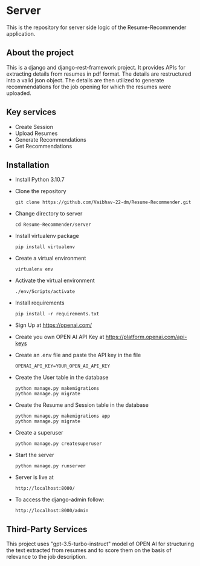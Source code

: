 # Server

This is the repository for server side logic of the Resume-Recommender application.

## About the project

This is a django and django-rest-framework project. It provides APIs for extracting details from resumes in pdf format. The details are restructured into a valid json object. The details are then utilized to generate recommendations for the job opening for which the resumes were uploaded.

## Key services

- Create Session  
- Upload Resumes
- Generate Recommendations
- Get Recommendations 

## Installation

- Install Python 3.10.7

- Clone the repository

  ```
  git clone https://github.com/Vaibhav-22-dm/Resume-Recommender.git
  ```

- Change directory to server
  
  ```
  cd Resume-Recommender/server
  ```

- Install virtualenv package

  ```
  pip install virtualenv
  ```

- Create a virtual environment

  ```
  virtualenv env
  ```

- Activate the virtual environment
  
  ```
  ./env/Scripts/activate
  ```

- Install requirements

  ```
  pip install -r requirements.txt
  ```

- Sign Up at https://openai.com/ 

- Create you own OPEN AI API Key at https://platform.openai.com/api-keys

- Create an .env file and paste the API key in the file
  ```
  OPENAI_API_KEY=YOUR_OPEN_AI_API_KEY
  ```

- Create the User table in the database

  ```
  python manage.py makemigrations
  python manage.py migrate
  ```

- Create the Resume and Session table in the database

  ```
  python manage.py makemigrations app
  python manage.py migrate
  ```

- Create a superuser
  ```
  python manage.py createsuperuser
  ```

- Start the server
  ```
  python manage.py runserver
  ```

- Server is live at 

  ```
  http://localhost:8000/
  ```

- To access the django-admin follow:
  ```
  http://localhost:8000/admin
  ```

## Third-Party Services

This project uses "gpt-3.5-turbo-instruct" model of OPEN AI for structuring the text extracted from resumes and to score them on the basis of relevance to the job description.